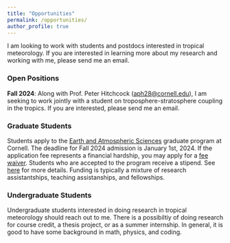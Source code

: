 ```yaml
---
title: "Opportunities"
permalink: /opportunities/
author_profile: true
---
```


I am looking to work with students and postdocs interested in tropical meteorology. If you are interested in learning more about my research and working with me, please send me an email.

### Open Positions
**Fall 2024**: Along with Prof. Peter Hitchcock (aph28@cornell.edu), I am seeking to work jointly with a student on troposphere-stratosphere coupling in the tropics. If you are interested, please send me an email.

### Graduate Students
Students apply to the [Earth and Atmospheric Sciences](https://www.eas.cornell.edu/eas/programs/graduate-programs) graduate program at Cornell. The deadline for Fall 2024 admission is January 1st, 2024. If the application fee represents a financial hardship, you may apply for a [fee waiver](https://gradschool.cornell.edu/admissions/apply/application-fees/). Students who are accepted to the program receive a stipend. See [here](https://gradschool.cornell.edu/financial-support/stipend-rates/) for more details. Funding is typically a mixture of research assistantships, teaching assistanships, and fellowships.

### Undergraduate Students
Undergraduate students interested in doing research in tropical meteorology should reach out to me. There is a possibiltiy of doing research for course credit, a thesis project, or as a summer internship. In general, it is good to have some background in math, physics, and coding.
